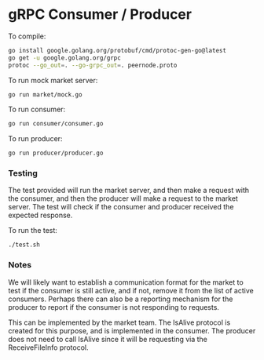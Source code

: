 # gRPC Consumer / Producer

To compile:
```bash
go install google.golang.org/protobuf/cmd/protoc-gen-go@latest
go get -u google.golang.org/grpc
protoc --go_out=. --go-grpc_out=. peernode.proto
```

To run mock market server:
```bash
go run market/mock.go
```

To run consumer:
```bash
go run consumer/consumer.go
```

To run producer:
```bash
go run producer/producer.go
```

### Testing

The test provided will run the market server, and then make a request with the consumer, and then the producer will make a request to the market server. The test will check if the consumer and producer received the expected response.

To run the test:
```bash 
./test.sh
```

### Notes

We will likely want to establish a communication format for the market to test if the consumer is still active, and if not, remove it from the list of active consumers. Perhaps there can also be a reporting mechanism for the producer to report if the consumer is not responding to requests.

This can be implemented by the market team. The IsAlive protocol is created for this purpose, and is implemented in the consumer. The producer does not need to call IsAlive since it will be requesting via the ReceiveFileInfo protocol.
